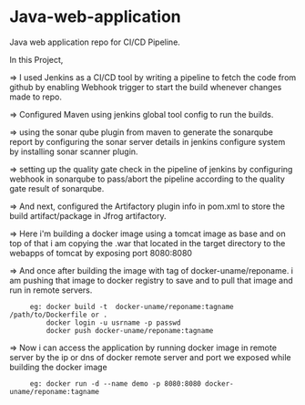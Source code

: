 # Java-web-application
Java web application repo for CI/CD Pipeline.

In this Project,

=> I used Jenkins as a CI/CD tool by writing a pipeline to fetch the code from github by enabling Webhook trigger to start the build whenever changes made to repo.

=> Configured Maven using jenkins global tool config to run the builds.

=> using the sonar qube plugin from maven to generate the sonarqube report by configuring the sonar server details in jenkins configure system by installing sonar scanner plugin.

=> setting up the quality gate check in the pipeline of jenkins by configuring webhook in sonarqube to pass/abort the pipeline according to the quality gate result of sonarqube. 

=> And next, configured the Artifactory plugin info in pom.xml to store the build artifact/package in Jfrog artifactory.

=> Here i'm building a docker image using a tomcat image as base and on top of that i am copying the .war that located in the target directory to the webapps of tomcat by exposing port 8080:8080

=> And once after building the image with tag of docker-uname/reponame. i am pushing that image to docker registry to save and to pull that image and run in remote servers.
  
         eg: docker build -t  docker-uname/reponame:tagname /path/to/Dockerfile or .    
             docker login -u usrname -p passwd
             docker push docker-uname/reponame:tagname

=> Now i can access the application by running docker image in remote server by the ip or dns of docker remote server and port we exposed while building the docker image
     
         eg: docker run -d --name demo -p 8080:8080 docker-uname/reponame:tagname
